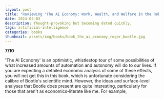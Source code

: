 ```yaml
---
layout: post
title: "Reviewing 'The AI Economy: Work, Wealth, and Welfare in the Robot Age'"
date: 2024-02-03
description: Thought-provoking but becoming dated quickly.
tags: artificial-intelligence
categories: books
thumbnail: assets/img/books/book_the_ai_economy_roger_bootle.jpg
---
```


<b>7/10</b>

'The AI Economy' is an optimistic, whistlestop tour of some possibilities of what increased amounts of automation and autonomy will do to our lives. If you are expecting a detailed economic analysis of some of these effects, you will not get this in this book, which is unfortunate considering the calibre of Bootle's scientific mind. However, the ideas and surface-level analyses that Bootle does present are quite interesting, particularly for those that aren't as economics-literate like me. For example, 
